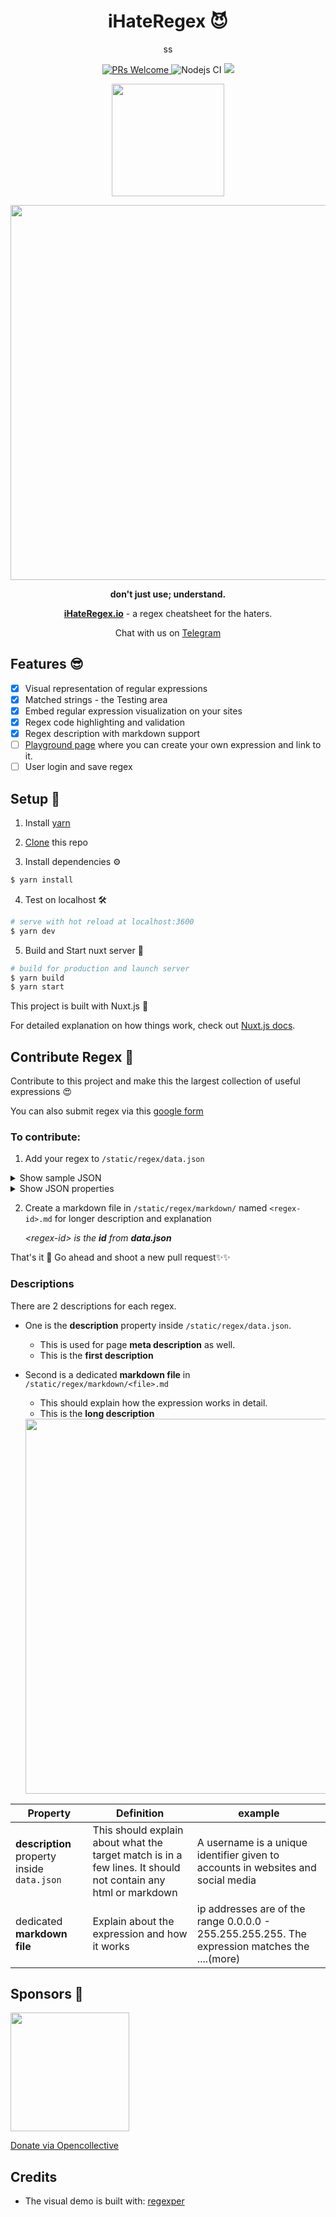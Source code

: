 <div align="center">
  
  <h1>
    iHateRegex 😈
  </h1>
  
  
  
  ss
  
  
  
  
  <p align="center">
    <a href="https://github.com/geongeorge/i-hate-regex/pull/new" target="_blank">
      <img src="https://img.shields.io/badge/PRs%20-welcome-brightgreen.svg" alt="PRs Welcome" />
    </a>
      <img src="https://github.com/geongeorge/i-hate-regex/workflows/Node.js%20CI/badge.svg" alt="Nodejs CI" />
    <a title="Chat on Telegram" href="https://t.me/ihateregex"> <img src="https://img.shields.io/badge/chat-Telegram-blueviolet?logo=Telegram"/>
    </a>
  </p>
  <p>
<a href="https://opencollective.com/ihateregex" target="_blank">
<img src="https://opencollective.com/webpack/donate/button@2x.png?color=blue" width=180>
</a>
</p>
  <a href="https://ihateregex.io"><img src="https://i.imgur.com/mHuTAzy.png" width=600></a>
  
  <p>
    <strong>don't just use; understand.</strong>
</p>

  <p>
    <strong><a href="https://ihateregex.io">iHateRegex.io</a></strong> - a regex cheatsheet for the haters.
  </p>

  <p>
   Chat with us on <a href="https://t.me/ihateregex" target="_blank">Telegram</a>

</p>
</div>






## Features 😎

- [x] Visual representation of regular expressions
- [x] Matched strings - the Testing area
- [x] Embed regular expression visualization on your sites
- [x] Regex code highlighting and validation
- [x] Regex description with markdown support
- [ ] [Playground page](https://ihateregex.io/playground) where you can create your own expression and link to it.
- [ ] User login and save regex

## Setup 🚀

1. Install [yarn](https://yarnpkg.com/)

2. [Clone](https://help.github.com/en/github/creating-cloning-and-archiving-repositories/cloning-a-repository) this repo

3. Install dependencies ⚙️

  ``` bash
  $ yarn install

  ```
4. Test on localhost 🛠
  ``` bash
  # serve with hot reload at localhost:3600
  $ yarn dev
  ```
5. Build and Start nuxt server 🚀
  ``` bash
  # build for production and launch server
  $ yarn build
  $ yarn start
  ```

This project is built with Nuxt.js 🙌

For detailed explanation on how things work, check out [Nuxt.js docs](https://nuxtjs.org).


## Contribute Regex 🙏

Contribute to this project and make this the largest collection of useful expressions 😍

You can also submit regex via this [google form](https://forms.gle/Cwo3VupujQJzeoYQ9)

### To contribute:

1. Add your regex to `/static/regex/data.json`

<details>
<summary>Show sample JSON</summary>

```json
{
        "id": "username",
        "title": "username",
        "tagline": "match a username",
        "description": "Alphanumeric string that may include _ and - having a length of 3 to 16 characters.",
        "regex": "^[a-z0-9_-]{3,15}$",
        "flag": "gm",
        "matchText": [
            "lorem",
            "ipsum",
            "gr3at",
            "a",
            "ab",
            "abcd",
            "abcde",
            "john doe",
            "johnny",
            "abcdefghijklmnopqrst"
        ],
        "cheatRegex": [
            "/^/",
            "/$/",
            "/[a-zA-Z0-9]/",
            "/(hello){1,3}/"
        ],
        "embedHeight": 300,
        "tags" : ["name", "slug"]
    },
```

</details>

<details>
<summary>Show JSON properties</summary>

| Property | Definition |
|------|------------|
|  id|  this is the slug and also the short name of the regex. cannot contain spaces and only contain url-safe characters|
|  title |  Title of the page. |
| tagline  |  Tagline |
| description  | First line under the tagline and also the meta description |
|  regex |  The actual regex string |
| flag  |  regex flags associated with the expression. eg; g |
| matchText  | Array(line by line) of strings to be included in the string matching are  |
|  cheatRegex | refer `static/regex/cheatsheet.json` and see what all cheats are relevent to this expression. (you can also add your own cheats into cheatsheet.json and refer to that) |
|  embedHeight | Height in pixels of the regex visualization embed  |
| tags  | tags related to the expression (to be used later)  |

</details>

2. Create a markdown file in `/static/regex/markdown/` named `<regex-id>.md` for longer description and explanation

    *&lt;regex-id&gt; is the **id** from **data.json***


That's it 🙌 Go ahead and shoot a new pull request✨✨

### Descriptions

There are 2 descriptions for each regex. 

- One is the **description** property inside `/static/regex/data.json`. 

    - This is used for page **meta description** as well.
    - This is the **first description**

- Second is a dedicated **markdown file** in `/static/regex/markdown/<file>.md`

  - This should explain how the expression works in detail.
  - This is the **long description**

  <div align="center">
  <img src="https://i.imgur.com/fRiJeql.png" width="600">
  </div>


| Property | Definition | example |
|------|------------|------------|
| **description** property inside `data.json` | This should explain about what the target match is in a few lines. It should not contain any html or markdown |A username is a unique identifier given to accounts in websites and social media |
|dedicated **markdown file**|Explain about the expression and how it works| ip addresses are of the range 0.0.0.0 - 255.255.255.255. The expression matches the ....(more)|

## Sponsors 💖

<a href="http://bit.ly/datree-ihr-gh" target="_blank">
<img width="190" src="https://assets.website-files.com/5d514f718e8309c01d798013/5d8b4657e7740e300666e3cc_datree_LOGO%20FLAT%20h-p-500.png">
</a>

<p>
<a href="https://opencollective.com/ihateregex">Donate via Opencollective</a>
</p>


## Credits

- The visual demo is built with: [regexper](https://gitlab.com/javallone/regexper-static
)

